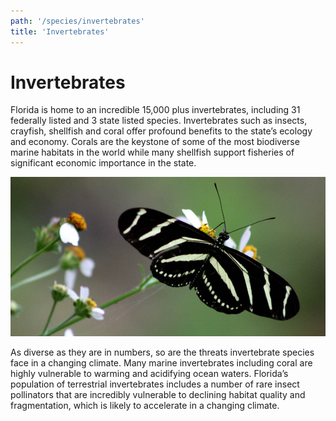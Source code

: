 ```yaml
---
path: '/species/invertebrates'
title: 'Invertebrates'
---
```


# Invertebrates

Florida is home to an incredible 15,000 plus invertebrates, including 31 federally listed and 3 state listed species. Invertebrates such as insects, crayfish, shellfish and coral offer profound benefits to the state’s ecology and economy. Corals are the keystone of some of the most biodiverse marine habitats in the world while many shellfish support fisheries of significant economic importance in the state.

<!-- https://www.flickr.com/photos/bigcypressnps/32788402820/ -->

![Zebra Longwing](32788402820_e88ab85ec9_k.jpg 'Zebra Longwing.  Photo: NPS.')

As diverse as they are in numbers, so are the threats invertebrate species face in a changing climate. Many marine invertebrates including coral are highly vulnerable to warming and acidifying ocean waters. Florida’s population of terrestrial invertebrates includes a number of rare insect pollinators that are incredibly vulnerable to declining habitat quality and fragmentation, which is likely to accelerate in a changing climate.
